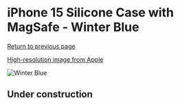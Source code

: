 # iPhone 15 Silicone Case with MagSafe - Winter Blue

[Return to previous page](/iphone_15)

[High-resolution image from Apple](https://store.storeimages.cdn-apple.com/8756/as-images.apple.com/is/MT0Y3?wid=4500&hei=4500&fmt=png)

<div style="width: 500px"><img src="/everyphone/MT0Y3.png" alt="Winter Blue"></div>

## Under construction
